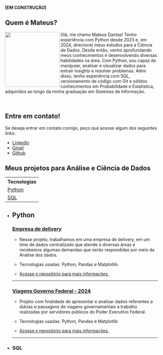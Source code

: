 **[EM CONSTRUÇÃO]**

## Quem é Mateus?
<img src="assets/perfil.png" width="180" align="left"> 

<p>Olá, me chamo Mateus Dantas! Tenho experiência com Python desde 2023 e, em 2024, direcionei meus estudos para a Ciência de Dados. Desde então, venho aprofundando meus conhecimentos e desenvolvendo diversas habilidades na área. Com Python, sou capaz de manipular, analisar e visualizar dados para extrair insights e resolver problemas. Além disso, tenho experiência com SQL, versionamento de código com Git e sólidos conhecimentos em Probabilidade e Estatística, adquiridos ao longo da minha graduação em Sistemas de Informação.</p>
<br>

## Entre em contato!
<p>Se deseja entrar em contato comigo, peço que acesse algum dos seguintes links:</p>

* [LinkedIn](https://www.linkedin.com/in/mtzdantas/)
* [Gmail](mailto:mtzdantas@gmail.com)
* [Github](https://github.com/mtzdantas)

## Meus projetos para Análise e Ciência de Dados

<table>
  <tr>
    <th>
      Tecnologias
    </th>
  </tr>
  
  <tr>
    <td>
      <a href="#python">Python</a>
    </td>
  </tr>

  <tr>
    <td>
      <a href="#sql">SQL</a>
    </td>
  </tr>
</table>

* ## Python
  ### [**Empresa de delivery**](https://github.com/mtzdantas/delivery_analysis)
  * <p>Nesse projeto, trabalhamos em uma empresa de delivery, em um time de dados centralizado que atende a diversas áreas e recebemos algumas demandas que serão respondidas por meio da Análise dos dados.</p>
  * <p>Tecnologias usadas: Python, Pandas e Matplotlib</p>
  * <a href="https://github.com/mtzdantas/delivery_analysis" target="_blank">Acesse o repositório para mais informações.</a>
  ---
  ### [**Viagens Governo Federal - 2024**](https://github.com/mtzdantas/viagens_gov2024)
  * <p>Projeto com finalidade de apresentar e analisar dados referentes a diárias e passagens de viagens governamentais a trabalho realizadas por servidores públicos do Poder Executivo Federal.</p>
  * <p>Tecnologias usadas: Python, Pandas e Matplotlib</p>
  * <a href="https://github.com/mtzdantas/viagens_gov2024" target="_blank">Acesse o repositório para mais informações.</a>
  ---
  
* ### SQL


